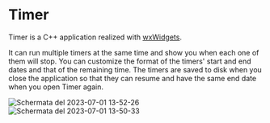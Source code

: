 # Timer

Timer is a C++ application realized with [wxWidgets](https://github.com/wxWidgets/wxWidgets).

It can run multiple timers at the same time and show you when each one of them will stop.
You can customize the format of the timers' start and end dates and that of the remaining time.
The timers are saved to disk when you close the application so that they can resume and have the same end date when you
open Timer again.

![Schermata del 2023-07-01 13-52-26](https://github.com/loremol/Timer/assets/37514923/e2cf6ffb-96d0-4083-9746-2ba2db5968b0)
![Schermata del 2023-07-01 13-50-33](https://github.com/loremol/Timer/assets/37514923/caae25ff-3659-4d3b-a962-ab74be185874)
